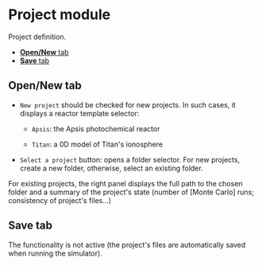 # __Project__ module

Project definition.

- [__Open/New__ tab](#new-project-tab)
- [__Save__ tab](#open-and-save-tabs)

## __Open/New__ tab

* `New project` should be checked for new projects. 
In such cases, it displays a reactor template selector:

    + `Apsis`: the Apsis photochemical reactor
    
    + `Titan`: a 0D model of Titan's ionosphere

* `Select a project` button: opens a folder selector. 
For new projects, create a new folder, otherwise, 
select an existing folder.

For existing projects, the right panel displays the full path
to the chosen folder and a summary of the project's state
(number of [Monte Carlo] runs; consistency of project's files...)

## __Save__ tab

The functionality is not active (the project's files are 
automatically saved when running the simulator).
